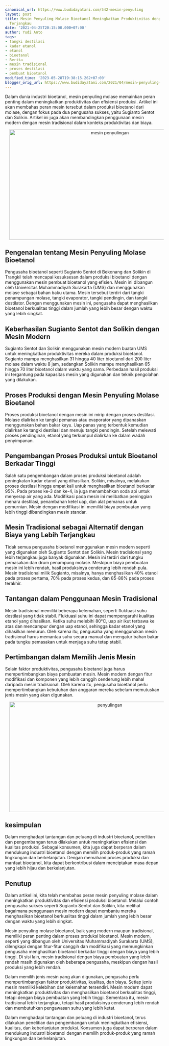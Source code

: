 ```yaml
---
canonical_url: https://www.budidayatani.com/542-mesin-penyuling
layout: post
title: Mesin Penyuling Molase Bioetanol Meningkatkan Produktivitas dengan Harga yang
  Terjangkau
date: '2021-04-25T20:15:00.000+07:00'
author: Yudi Anto
tags:
- tangki destilasi
- kadar etanol
- etanol
- bioetanol
- Berita
- mesin tradisional
- proses destilasi
- pembuat bioetanol
modified_time: '2023-05-28T19:38:15.262+07:00'
blogger_orig_url: https://www.budidayatani.com/2021/04/mesin-penyuling-molase-bioetanol.html
---
```


<p>Dalam dunia industri bioetanol, mesin penyuling molase memainkan peran penting dalam meningkatkan produktivitas dan efisiensi produksi. Artikel ini akan membahas peran mesin tersebut dalam produksi bioetanol dari molase, dengan fokus pada dua pengusaha sukses, yaitu Sugianto Sentot dan Solikin. Artikel ini juga akan membandingkan penggunaan mesin modern dengan mesin tradisional dalam konteks produktivitas dan biaya.</p><div class="separator" style="clear: both; text-align: center;"><a href="https://blogger.googleusercontent.com/img/b/R29vZ2xl/AVvXsEhgmwiXu9ewc2Uf7VJbzfI7liWmdKDU5j1EOUM7lKx-l-2CtSeWAjXKr3t25ASkyPVD1L8kRN1DacH-nIJX6N0WhzTPV_cxzLLok6hB9CBwr7bt2P5hgn8ybn-NBWHYwG43M76Ax86QZq0iO6wjEciBmO38GHPfrizqTsDDVt92gOKc4vzkzwjNqZMUtQ/s2133/mesin1.jpg" imageanchor="1" style="margin-left: 1em; margin-right: 1em;"><img alt="mesin penyulingan" border="0" data-original-height="1200" data-original-width="2133" height="360" src="https://blogger.googleusercontent.com/img/b/R29vZ2xl/AVvXsEhgmwiXu9ewc2Uf7VJbzfI7liWmdKDU5j1EOUM7lKx-l-2CtSeWAjXKr3t25ASkyPVD1L8kRN1DacH-nIJX6N0WhzTPV_cxzLLok6hB9CBwr7bt2P5hgn8ybn-NBWHYwG43M76Ax86QZq0iO6wjEciBmO38GHPfrizqTsDDVt92gOKc4vzkzwjNqZMUtQ/w640-h360/mesin1.jpg" width="640" /></a></div><h2>Pengenalan tentang Mesin Penyuling Molase Bioetanol</h2><p>Pengusaha bioetanol seperti Sugianto Sentot di Bekonang dan Solikin di Trangkil telah mencapai kesuksesan dalam produksi bioetanol dengan menggunakan mesin pembuat bioetanol yang efisien. Mesin ini dibangun oleh Universitas Muhammadiyah Surakarta (UMS) dan menggunakan molase sebagai bahan baku utama. Mesin tersebut terdiri dari tangki penampungan molase, tangki evaporator, tangki pendingin, dan tangki destilator. Dengan menggunakan mesin ini, pengusaha dapat menghasilkan bioetanol berkualitas tinggi dalam jumlah yang lebih besar dengan waktu yang lebih singkat.</p><h2>Keberhasilan Sugianto Sentot dan Solikin dengan Mesin Modern</h2><p>Sugianto Sentot dan Solikin menggunakan mesin modern buatan UMS untuk meningkatkan produktivitas mereka dalam produksi bioetanol. Sugianto mampu menghasilkan 31 hingga 40 liter bioetanol dari 200 liter molase dalam waktu 8 jam, sedangkan Solikin mampu menghasilkan 65 hingga 70 liter bioetanol dalam waktu yang sama. Perbedaan hasil produksi ini tergantung pada kapasitas mesin yang digunakan dan teknik pengolahan yang dilakukan.</p><h2>Proses Produksi dengan Mesin Penyuling Molase Bioetanol</h2><p>Proses produksi bioetanol dengan mesin ini mirip dengan proses destilasi. Molase dialirkan ke tangki pemanas atau evaporator yang dipanaskan menggunakan bahan bakar kayu. Uap panas yang terbentuk kemudian dialirkan ke tangki destilasi dan menuju tangki pendingin. Setelah melewati proses pendinginan, etanol yang terkumpul dialirkan ke dalam wadah penyimpanan.</p><h2>Pengembangan Proses Produksi untuk Bioetanol Berkadar Tinggi</h2><p>Salah satu pengembangan dalam proses produksi bioetanol adalah peningkatan kadar etanol yang dihasilkan. Solikin, misalnya, melakukan proses destilasi hingga empat kali untuk menghasilkan bioetanol berkadar 95%. Pada proses ke-3 dan ke-4, ia juga menambahkan soda api untuk menyerap air yang ada. Modifikasi pada mesin ini melibatkan peninggian menara destilasi, penambahan ketel uap, dan alat pemanas untuk pemurnian. Mesin dengan modifikasi ini memiliki biaya pembuatan yang lebih tinggi dibandingkan mesin standar.</p><h2>Mesin Tradisional sebagai Alternatif dengan Biaya yang Lebih Terjangkau</h2><p>Tidak semua pengusaha bioetanol menggunakan mesin modern seperti yang digunakan oleh Sugianto Sentot dan Solikin. Mesin tradisional yang lebih terjangkau juga banyak digunakan. Mesin ini terdiri dari tungku pemasakan dan drum penampung molase. Meskipun biaya pembuatan mesin ini lebih rendah, hasil produksinya cenderung lebih rendah pula. Mesin tradisional milik Sugianto, misalnya, hanya menghasilkan 40% etanol pada proses pertama, 70% pada proses kedua, dan 85-86% pada proses terakhir.</p><h2>Tantangan dalam Penggunaan Mesin Tradisional</h2><p>Mesin tradisional memiliki beberapa kelemahan, seperti fluktuasi suhu destilasi yang tidak stabil. Fluktuasi suhu ini dapat mempengaruhi kualitas etanol yang dihasilkan. Ketika suhu melebihi 80°C, uap air ikut terbawa ke atas dan mencampur dengan uap etanol, sehingga kadar etanol yang dihasilkan menurun. Oleh karena itu, pengusaha yang menggunakan mesin tradisional harus memantau suhu secara manual dan mengatur bahan bakar pada tungku pemasakan untuk menjaga suhu tetap stabil.</p><h2>Pertimbangan dalam Memilih Jenis Mesin</h2><p>Selain faktor produktivitas, pengusaha bioetanol juga harus mempertimbangkan biaya pembuatan mesin. Mesin modern dengan fitur modifikasi dan komponen yang lebih canggih cenderung lebih mahal daripada mesin tradisional. Oleh karena itu, pengusaha bioetanol perlu mempertimbangkan kebutuhan dan anggaran mereka sebelum memutuskan jenis mesin yang akan digunakan.</p><div class="separator" style="clear: both; text-align: center;"><a href="https://blogger.googleusercontent.com/img/b/R29vZ2xl/AVvXsEhH6UZXxkVeg8UTe6yWP9A0c5hSMvvLvGBmajA689FRfn96trcipNK2U9L6ln0_GkNWK1UXOUlOZ4UkEjcMIqopytOSFQLq6RL-rZ95_tANMG2aUDiSDxVBKQ80cwgIPfZ_qogOt1Xl_CfKryaOX_g0JzOc_OEDnlyBKqWdiPxwaxEPG69j4ZXst7xIwg/s2133/mesin.jpg" imageanchor="1" style="margin-left: 1em; margin-right: 1em;"><img alt="penyulingan" border="0" data-original-height="1200" data-original-width="2133" height="360" src="https://blogger.googleusercontent.com/img/b/R29vZ2xl/AVvXsEhH6UZXxkVeg8UTe6yWP9A0c5hSMvvLvGBmajA689FRfn96trcipNK2U9L6ln0_GkNWK1UXOUlOZ4UkEjcMIqopytOSFQLq6RL-rZ95_tANMG2aUDiSDxVBKQ80cwgIPfZ_qogOt1Xl_CfKryaOX_g0JzOc_OEDnlyBKqWdiPxwaxEPG69j4ZXst7xIwg/w640-h360/mesin.jpg" width="640" /></a></div><h2>kesimpulan</h2><p>Dalam menghadapi tantangan dan peluang di industri bioetanol, penelitian dan pengembangan terus dilakukan untuk meningkatkan efisiensi dan kualitas produksi. Sebagai konsumen, kita juga dapat berperan dalam mendukung industri bioetanol dengan memilih produk-produk yang ramah lingkungan dan berkelanjutan. Dengan memahami proses produksi dan manfaat bioetanol, kita dapat berkontribusi dalam menciptakan masa depan yang lebih hijau dan berkelanjutan.</p><h2>Penutup</h2><p>Dalam artikel ini, kita telah membahas peran mesin penyuling molase dalam meningkatkan produktivitas dan efisiensi produksi bioetanol. Melalui contoh pengusaha sukses seperti Sugianto Sentot dan Solikin, kita melihat bagaimana penggunaan mesin modern dapat membantu mereka menghasilkan bioetanol berkualitas tinggi dalam jumlah yang lebih besar dengan waktu yang lebih singkat.</p><p>Mesin penyuling molase bioetanol, baik yang modern maupun tradisional, memiliki peran penting dalam proses produksi bioetanol. Mesin modern, seperti yang dibangun oleh Universitas Muhammadiyah Surakarta (UMS), dilengkapi dengan fitur-fitur canggih dan modifikasi yang memungkinkan pengusaha menghasilkan bioetanol berkadar tinggi dengan biaya yang lebih tinggi. Di sisi lain, mesin tradisional dengan biaya pembuatan yang lebih rendah masih digunakan oleh beberapa pengusaha, meskipun dengan hasil produksi yang lebih rendah.</p><p>Dalam memilih jenis mesin yang akan digunakan, pengusaha perlu mempertimbangkan faktor produktivitas, kualitas, dan biaya. Setiap jenis mesin memiliki kelebihan dan kelemahan tersendiri. Mesin modern dapat meningkatkan produktivitas dan menghasilkan bioetanol berkualitas tinggi, tetapi dengan biaya pembuatan yang lebih tinggi. Sementara itu, mesin tradisional lebih terjangkau, tetapi hasil produksinya cenderung lebih rendah dan membutuhkan pengawasan suhu yang lebih ketat.</p><p>Dalam menghadapi tantangan dan peluang di industri bioetanol, terus dilakukan penelitian dan pengembangan untuk meningkatkan efisiensi, kualitas, dan keberlanjutan produksi. Konsumen juga dapat berperan dalam mendukung industri bioetanol dengan memilih produk-produk yang ramah lingkungan dan berkelanjutan.</p>